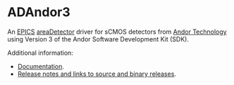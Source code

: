 ADAndor3
========
An 
[EPICS](http://www.aps.anl.gov/epics/) 
[areaDetector](https://github.com/areaDetector/areaDetector/blob/master/README.md) 
driver for sCMOS detectors from 
[Andor Technology](http://www.andor.com)
using Version 3 of the Andor Software Development Kit (SDK).

Additional information:
* [Documentation](https://cars.uchicago.edu/software/epics/andor3Doc.html).
* [Release notes and links to source and binary releases](RELEASE.md).
